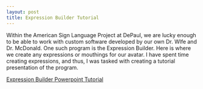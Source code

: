 ```yaml
---
layout: post
title: Expression Builder Tutorial
---
```

Within the American Sign Language Project at DePaul, we are lucky enough to be able to work with custom software developed by our own Dr. Wlfe and Dr. McDonald. One such program is the Expression Builder. Here is where we create any expressions or mouthings for our avatar. I have spent time creating expressions, and thus, I was tasked with creating a tutorial presentation of the program. 


[Expression Builder Powerpoint Tutorial](https://depauledu-my.sharepoint.com/:p:/g/personal/nbarneko_depaul_edu/EYr_lwMxmEJDkniGh8DR7toBiOxI12PAAXiR_-olurC1ug?e=7i6YgL)
